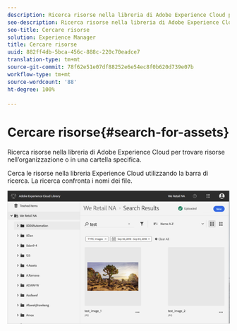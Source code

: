 ```yaml
---
description: Ricerca risorse nella libreria di Adobe Experience Cloud per trovare risorse nell’organizzazione o in una cartella specifica.
seo-description: Ricerca risorse nella libreria di Adobe Experience Cloud per trovare risorse nell’organizzazione o in una cartella specifica.
seo-title: Cercare risorse
solution: Experience Manager
title: Cercare risorse
uuid: 882ff4db-5bca-456c-888c-220c70eadce7
translation-type: tm+mt
source-git-commit: 78f62e51e07df88252e6e54ec8f0b620d739e07b
workflow-type: tm+mt
source-wordcount: '88'
ht-degree: 100%

---
```



# Cercare risorse{#search-for-assets}

Ricerca risorse nella libreria di Adobe Experience Cloud per trovare risorse nell’organizzazione o in una cartella specifica.

Cerca le risorse nella libreria Experience Cloud utilizzando la barra di ricerca. La ricerca confronta i nomi dei file.

![](assets/library_search_filter_results.png)

